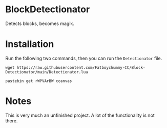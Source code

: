 # BlockDetectionator
Detects blocks, becomes magik.


# Installation
Run the following two commands, then you can run the `Detectionator` file.

`wget https://raw.githubusercontent.com/Fatboychummy-CC/Block-Detectionator/main/Detectionator.lua`

`pastebin get rWPVArBW ccanvas`

# Notes
This is very much an unfinished project. A lot of the functionality is not there.
